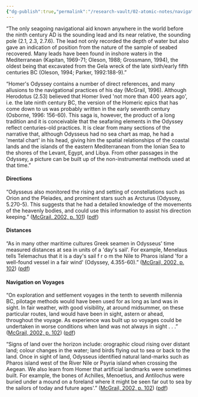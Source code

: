 ```yaml
---
{"dg-publish":true,"permalink":"/research-vault/02-atomic-notes/navigational-techniques-in-the-ancient-mediterranean/"}
---
```


“The only seagoing navigational aid known anywhere in the world before the ninth century AD is the sounding lead and its near relative, the sounding pole (2.1, 2.3, 2.7.6). The lead not only recorded the depth of water but also gave an indication of position from the nature of the sample of seabed recovered. Many leads have been found in inshore waters in the Mediterranean (Kapitan, 1969-71; Oleson, 1988; Grossmann, 1994), the oldest being that excavated from the Gela wreck of the late sixth/early fifth centuries BC (Oleson, 1994; Parker, 1992:188-9).”

“Homer's Odyssey contains a number of direct references, and many allusions to the navigational practices of his day (McGrail, 1996). Although Herodotus (2.53) believed that Homer lived 'not more than 400 years ago', i.e. the late ninth century BC, the version of the Homeric epics that has come down to us was probably written in the early seventh century (Osborne, 1996: 156-60). This saga is, however, the product of a long tradition and it is conceivable that the seafaring elements in the Odyssey reflect centuries-old practices. It is clear from many sections of the narrative that, although Odysseus had no sea chart as map, he had a 'mental chart' in his head, giving him the spatial relationships of the coastal lands and the islands of the eastern Mediterranean from the Ionian Sea to the shores of the Levant, Egypt, and Libya. From other passages in the Odyssey, a picture can be built up of the non-instrumental methods used at that time.”

#### Directions

“Odysseus also monitored the rising and setting of constellations such as Orion and the Pleiades, and prominent stars such as Arcturus (Odyssey, 5.270-5). This suggests that he had a detailed knowledge of the movements of the heavenly bodies, and could use this information to assist his direction keeping.” ([McGrail, 2002, p. 101](zotero://select/library/items/LVPZGRY3)) ([pdf](zotero://open-pdf/library/items/85TAQ5UC?page=101&annotation=44XHINB3))

#### Distances

“As in many other maritime cultures Greek seamen in Odysseus' time measured distances at sea in units of a 'day's sail'. For example, Menelaus tells Telemachus that it is a day's sail f r o m the Nile to Pharos island 'for a well-found vessel in a fair wind' (Odyssey, 4.355-60).” ([McGrail, 2002, p. 102](zotero://select/library/items/LVPZGRY3)) ([pdf](zotero://open-pdf/library/items/85TAQ5UC?page=102&annotation=I8LG6DWM))

#### Navigation on Voyages

“On exploration and settlement voyages in the tenth to seventh millennia BC, pilotage methods would have been used for as long as land was in sight. In fair weather, with good visibility, at around midsummer, on these particular routes, land would have been in sight, astern or ahead, throughout the voyage. As experience was built up so voyages could be undertaken in worse conditions when land was not always in sight . . .” ([McGrail, 2002, p. 102](zotero://select/library/items/LVPZGRY3)) ([pdf](zotero://open-pdf/library/items/85TAQ5UC?page=102&annotation=7SQ89HKX))

“Signs of land over the horizon include: orographic cloud rising over distant land; colour changes in the water; land birds flying out to sea or back to the land. Once in sight of land, Odysseus identified natural land-marks such as Pharos island west of the River Nile or Psyria island when crossing the Aegean. We also learn from Homer that artificial landmarks were sometimes built. For example, the bones of Achilles, Menoetius, and Antilochus were buried under a mound on a foreland where it might be seen far out to sea by the sailors of today and future ages'.” ([McGrail, 2002, p. 102](zotero://select/library/items/LVPZGRY3)) ([pdf](zotero://open-pdf/library/items/85TAQ5UC?page=102&annotation=9I7FD8LY))